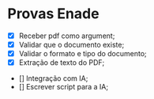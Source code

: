 # Provas Enade
- [x] Receber pdf como argument;
- [x] Validar que o documento existe;
- [x] Validar o formato e tipo do documento;
- [x] Extração de texto do PDF;
- [] Integração com IA;
- [] Escrever script para a IA;
